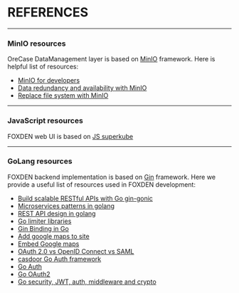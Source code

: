 # REFERENCES

---


### MinIO resources
OreCase DataManagement layer is based on [MinIO](https://min.io/) framework.
Here is helpful list of resources:
- [MinIO for developers](https://www.youtube.com/watch?v=gY090GEDdu8&list=PLFOIsHSSYIK37B3VtACkNksUw8_puUuAC&pp=iAQB)
- [Data redundancy and availability with MinIO](https://www.youtube.com/watch?v=QniHMNNmbfI)
- [Replace file system with MinIO](https://medium.com/cloud-native-daily/replace-filesystem-with-minio-golang-3148c61f2d28)


---


### JavaScript resources
FOXDEN web UI is based on [JS superkube](https://imperavi.com/superkube/)


---


### GoLang resources
FOXDEN backend implementation is based on [Gin](https://gin-gonic.com/) framework.
Here we provide a useful list of resources used in FOXDEN development:
- [Build scalable RESTful APIs with Go gin-gonic](https://medium.com/@wahyubagus1910/build-scalable-restful-api-with-golang-gin-gonic-framework-43793c730d10)
- [Microservices patterns in golang](https://levelup.gitconnected.com/12-microservices-pattern-i-wish-i-knew-before-the-system-design-interview-5c35919f16a2)
- [REST API design in golang](https://medium.com/@lordmoma/build-a-social-network-in-go-3-architecture-fd99e3647026)
- [Go limiter libraries](https://medium.com/@insanmod/it-was-necessary-to-test-and-compare-libraries-for-rate-limiting-for-golang-b3b80e17f675)
- [Gin Binding in Go](https://blog.logrocket.com/gin-binding-in-go-a-tutorial-with-examples/)
- [Add google maps to site](https://developers.google.com/maps/documentation/javascript/adding-a-google-map#maps_add_map-javascript)
- [Embed Google maps](https://developers.google.com/maps/documentation/embed/embedding-map)
- [OAuth 2.0 vs OpenID Connect vs SAML](https://www.okta.com/identity-101/whats-the-difference-between-oauth-openid-connect-and-saml/)
- [casdoor Go Auth framework](https://github.com/casdoor/casdoor)
- [Go Auth](https://www.jetbrains.com/go/guide/tutorials/authentication-for-go-apps/auth/)
- [Go OAuth2](https://github.com/go-oauth2/oauth2)
- [Go security, JWT, auth, middleware and crypto](https://www.squash.io/golang-security-jwt-authentication-middleware-and-crypto-packages-in-gin/)
